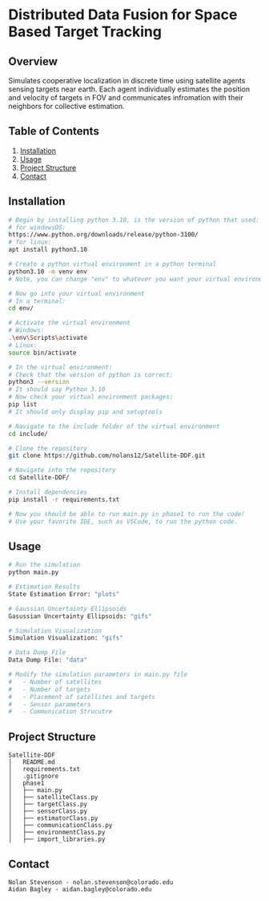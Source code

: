 # Distributed Data Fusion for Space Based Target Tracking 

## Overview
Simulates cooperative localization in discrete time using satellite agents sensing targets near earth. Each
agent individually estimates the position and velocity of targets in FOV and communicates infromation with 
their neighbors for collective estimation. 

## Table of Contents
1. [Installation](#installation)
2. [Usage](#usage)
3. [Project Structure](#project-structure)
4. [Contact](#contact)

## Installation
```bash
# Begin by installing python 3.10, is the version of python that used:
# for windowsOS:
https://www.python.org/downloads/release/python-3100/
# for linux:
apt install python3.10

# Create a python virtual environment in a python terminal
python3.10 -m venv env
# Note, you can change "env" to whatever you want your virtual environment to be called

# Now go into your virtual environment
# In a terminal:
cd env/

# Activate the virtual environment
# Windows:
.\env\Scripts\activate
# Linux:
source bin/activate

# In the virtual environment:
# Check that the version of python is correct:
python3 --version
# It should say Python 3.10
# Now check your virtual environment packages:
pip list
# It should only display pip and setuptools

# Navigate to the include folder of the virtual environment
cd include/

# Clone the repository
git clone https://github.com/nolans12/Satellite-DDF.git

# Navigate into the repository
cd Satellite-DDF/

# Install dependencies
pip install -r requirements.txt

# Now you should be able to run main.py in phase1 to run the code!
# Use your favorite IDE, such as VSCode, to run the python code.
```

## Usage
```bash
# Run the simulation
python main.py

# Estimation Results
State Estimation Error: "plots"

# Gaussian Uncertainty Ellipsoids
Gasussian Uncertainty Ellipsoids: "gifs"

# Simulation Visualization
Simulation Visualization: "gifs"

# Data Dump File
Data Dump File: "data"

# Modify the simulation parameters in main.py file
#   - Number of satellites
#   - Number of targets
#   - Placement of satellites and targets
#   - Sensor parameters
#   - Communication Strucutre
```
## Project Structure
```
Satellite-DDF
│   README.md
│   requirements.txt
│   .gitignore
│   phase1
│   ├── main.py
│   ├── satelliteClass.py
│   ├── targetClass.py
│   ├── sensorClass.py
│   ├── estimatorClass.py
│   ├── communicationClass.py
│   ├── environmentClass.py
│   ├── import_libraries.py

```

## Contact
```
Nolan Stevenson - nolan.stevenson@colorado.edu
Aidan Bagley - aidan.bagley@colorado.edu
```
